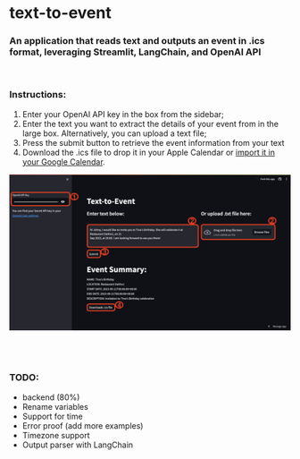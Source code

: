 # text-to-event
### An application that reads text and outputs an event in .ics format, leveraging Streamlit, LangChain, and OpenAI API
<br />

### Instructions:
1) Enter your OpenAI API key in the box from the sidebar;
2) Enter the text you want to extract the details of your event from in the large box. Alternatively, you can upload a text file;
3) Press the submit button to retrieve the event information from your text
4) Download the .ics file to drop it in your Apple Calendar or [import it in your Google Calendar](https://support.google.com/calendar/thread/3231927/how-do-i-import-ics-files-into-google-calendar?hl=en).

![Intructions.png](Instructions.png)

<br /><br />

### TODO:
  - backend (80%) 
  - Rename variables
  - Support for time
  - Error proof (add more examples)
  - Timezone support
  - Output parser with LangChain
    